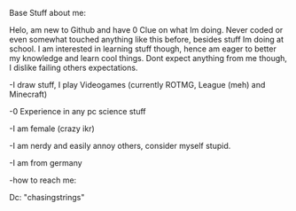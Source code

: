 Base Stuff about me:

Helo, am new to Github and have 0 Clue on what Im doing.
Never coded or even somewhat touched anything like this before, besides stuff Im doing at school.
I am interested in learning stuff though, hence am eager to better my knowledge and learn cool things.
Dont expect anything from me though, I dislike failing others expectations.

-I draw stuff, I play Videogames (currently ROTMG, League (meh) and Minecraft)

-0 Experience in any pc science stuff 

-I am female (crazy ikr)

-I am nerdy and easily annoy others, consider myself stupid.

-I am from germany

-how to reach me: 

  Dc: "chasingstrings"

<!---
Nothelpfull/Nothelpfull is a ✨ special ✨ repository because its `README.md` (this file) appears on your GitHub profile.
You can click the Preview link to take a look at your changes.
--->
